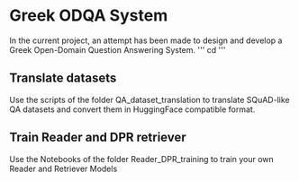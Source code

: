 
# Greek ODQA System

In the current project, an attempt has been made to design and develop a Greek Open-Domain Question Answering System.
''' cd '''
## Translate datasets

Use the scripts of the folder QA_dataset_translation to translate SQuAD-like QA datasets and convert them in HuggingFace compatible format.

## Train Reader and DPR retriever

Use the Notebooks of the folder Reader_DPR_training to train your own Reader and Retriever Models

##
